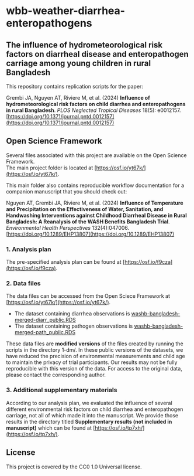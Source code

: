 # wbb-weather-diarrhea-enteropathogens
## The influence of hydrometeorological risk factors on diarrheal disease and enteropathogen carriage among young children in rural Bangladesh

This repository contains replication scripts for the paper:

Grembi JA, Nguyen AT, Riviere M, et al. (2024) **Influence of hydrometeorological risk factors on child diarrhea and enteropathogens in rural Bangladesh**. _PLOS Neglected Tropical Diseases_ 18(5): e0012157.
[https://doi.org/10.1371/journal.pntd.0012157](https://doi.org/10.1371/journal.pntd.0012157)


## Open Science Framework
Several files associated with this project are available on the Open Science Framework.  
The main project folder is located at [https://osf.io/yt67k/](https://osf.io/yt67k/). 

This main folder also contains reproducible workflow documentation for a companion manuscript that you should check out:

Nguyen AT, Grembi JA, Riviere M, et al. (2024) **Influence of Temperature and Precipitation on the Effectiveness of Water, Sanitation, and Handwashing Interventions against Childhood Diarrheal Disease in Rural Bangladesh: A Reanalysis of the WASH Benefits Bangladesh Trial**. _Environmental Health Perspectives_ 132(4):047006.
[https://doi.org/10.1289/EHP13807](https://doi.org/10.1289/EHP13807) 

### 1. Analysis plan
The pre-specified analysis plan can be found at [https://osf.io/f9cza](https://osf.io/f9cza).

### 2. Data files
The data files can be accessed from the Open Sciece Framework at [https://osf.io/yt67k/](https://osf.io/yt67k/).

- The dataset containing diarrhea observations is [washb-bangladesh-merged-diarr_public.RDS](https://osf.io/sxuwe)
- The dataset containing pathogen observations is [washb-bangladesh-merged-path_public.RDS](https://osf.io/jw94r)

These data files are **modified versions** of the files created by running the scripts in the directory 1-dm/.
In these public versions of the datasets, we have reduced the precision of environmental measurements and child age to maintain the privacy of trial participants. Our results may not be fully reproducible with this version of the data. For access to the original data, please contact the corresponding author.

### 3. Additional supplementary materials
According to our analysis plan, we evaluated the influence of several different environmental risk factors on child diarrhea and enteropathogen carriage, not all of which made it into the manuscript.  We provide those results in the directory titled **Supplementary results (not included in manuscript)** which can be found at [https://osf.io/tp7xh/](https://osf.io/tp7xh/). 
 
## License
This project is covered by the CC0 1.0 Universal license.
